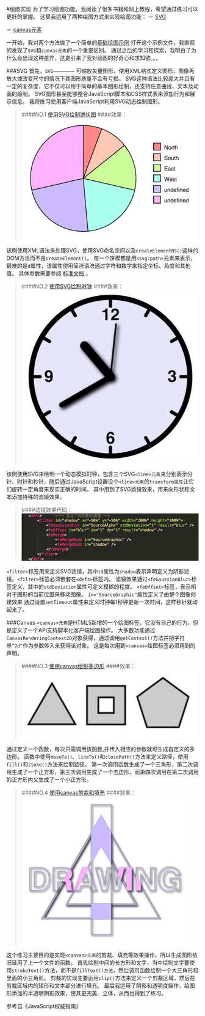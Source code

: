 #绘图实现
		为了学习绘图功能，我阅读了很多书籍和网上教程，希望通过练习可以更好的掌握。
		这里我运用了两种绘图方式来实现绘图功能：
－	[SVG](http://baike.baidu.com/link?url=r1q72s9Mzh20NhSWE_hDhjjm_fzQq_ohCSUeyty74NIH77sgcUFH559CiAPGkSLPM9Jwib8eWJTEHlLmBVTpivNCdh6t7udQBEHm-PHVGR7)

－	[canvas元素](http://www.w3school.com.cn/html5/html5_canvas.asp)

一开始，我对两个方法做了一个简单的[基础绘图示例](https://github.com/Lemon23/JavaScript/blob/master/Draw/基础绘图示例.html)
打开这个示例文件，我直观的发现了`SVG`和`canvas元素`的一个重要区别。
通过之后的学习和探索，我明白了为什么会出现这种差异，这更引来了我对绘图的好奇心和求知欲。。。

###SVG
首先，`SVG`———— 可缩放矢量图形，使用XML格式定义图形，图像再放大或改变尺寸的情况下其图形质量不会有亏损。
SVG这种语法比较庞大并且有一定的复杂度，它不仅可以用于简单的基本图形绘制，还支持任意曲线、文本及动画的绘制。
SVG图形甚至能够整合JavaScript脚本和CSS样式表来添加行为和展示信息。
我将练习使用客户端JavaScript利用SVG动态绘制图形。

>####NO.1  [使用SVG绘制饼状图](https://github.com/Lemon23/JavaScript/blob/master/Draw/使用SVG绘制饼状图.html)
>####效果：![](https://github.com/Lemon23/JavaScript/raw/master/Draw/pic/D-1.jpeg)

该例使用XML语法来处理SVG，使用SVG命名空间以及`createElementNS()`这样的DOM方法而不是`createElement()`。
每一个饼楔都是用`<svg:path>`元素来表示，最难的是`d`属性，该属性使用简洁语法通过字符和数字来指定坐标、角度和其他值。
具体参数需要参阅 [标准文档](https://www.w3.org/TR/SVG/) 。

>####NO.2 [使用SVG绘制时钟](https://github.com/Lemon23/JavaScript/blob/master/Draw/使用SVG绘制时钟.html)
>####效果：![](https://github.com/Lemon23/JavaScript/raw/master/Draw/pic/D-2.jpeg)

该例使用SVG来绘制一个动态模拟时钟，包含三个SVG`<line>元素`来分别表示分针、时针和秒针，随后通过JavaScript设置没个`<line>元素`的`transform属性`让它们旋转一定角度来现实正确的时间。
其中用到了SVG滤镜效果，用来向形状和文本添加特殊的滤镜效果。

>####滤镜效果代码：![](https://github.com/Lemon23/JavaScript/raw/master/Draw/pic/D-2-1.jpeg)

`<filter>`标签用来定义SVG滤镜，其中`id`属性为`shadow`表示声明定义为阴影滤镜。`<filter>`标签必须嵌套在`<defs>`标签内。
滤镜效果通过`<feGaussianBlur>`标签定义，其中的`stdDeviation`属性可定义模糊的程度。
`<feOffset>`标签，表示相对于图形的当前位置来移动图像。
`in="SourceGraphic"`属性定义了由整个图像创建效果
通过设置`setTimeout`属性来定义时钟每1秒钟更新一次时间，这样秒针就动起来了。

###Canvas
`<canvas>元素`是HTML5新增的一个绘图标签，它没有自己的行为，但是定义了一个API支持脚本化客户端绘图操作。
大多数功能通过`CanvasRenderingContext2D`对象获得，通过调用`getContext()`方法并把字符串`“2d”`作为参数传入来获得该对象。
这是每次用到`<canvas>`绘图标签必须用到的声明。

>####NO.3 [使用canvas绘制多边形](https://github.com/Lemon23/JavaScript/blob/master/Draw/使用canvas绘制多边形.html)
>####效果：![](https://github.com/Lemon23/JavaScript/raw/master/Draw/pic/D-3.jpeg)

通过定义一个函数，每次只需调用该函数,并传入相应的参数就可生成自定义的多边形。
函数中使用`moveTo()`、`lineTo()`和`closePath()`方法来定义路径，使用`fill()`和`stoke()`方法来绘制路径。
第一次调用函数生成了一个三角形，第二次调用生成了一个正方形，第三次调用生成了一个五边形，而第四次调用在第二次调用的正方形内又生成了一个小正方形。

>####NO.4 [使用canvas剪裁和填充](https://github.com/Lemon23/JavaScript/blob/master/Draw/使用canvas剪裁和填充.html)
>####效果：![](https://github.com/Lemon23/JavaScript/raw/master/Draw/pic/D-4.jpeg)

这个练习主要目的是实现`<canvas>元素`的剪裁、填充等效果操作，所以生成图形依旧延用了上一个文件的函数。
首先绘制中间的长方形和文字，当中绘制文字要使用`strokeText()`方法，而不是`fillText()方法`，然后调用函数绘制一个大三角形和里面的小三角形。
剪裁的实现主要运用`clip()`方法来定义一个剪裁区域，然后在剪裁区域内的矩形和文本部分进行填充。
最后我运用了阴影和透明度操作，给图形添加的半透明阴影效果，使其更完美、立体，从而也得到了练习。

		
参考自《JavaScript权威指南》
